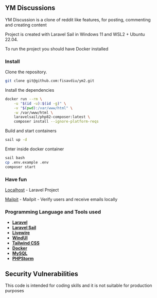 
## YM Discussions

YM Discussion is a clone of reddit like features, for posting, commenting and creating content

Project is created with Laravel Sail in Windows 11 and WSL2 + Ubuntu 22.04. 

To run the project you should have Docker installed

### Install
Clone the repository.
```bash 
git clone git@github.com:fisavdiu/ym2.git
```
Install the dependencies
```bash
docker run --rm \
    -u "$(id -u):$(id -g)" \
    -v "$(pwd):/var/www/html" \
    -w /var/www/html \
    laravelsail/php82-composer:latest \
    composer install --ignore-platform-reqs
```
Build and start containers
```bash
sail up -d
```
Enter inside docker container
```bash
sail bash
cp .env.example .env
composer start
```

### Have fun

[Localhost](http://localhost) - Laravel Project

[Mailpit](http://localhost:8025) - Mailpit - Verify users and receive emails locally




### Programming Language and Tools used

- **[Laravel](https://laravel.com/)**
- **[Laravel Sail](https://laravel.com/docs/10.x/sail)**
- **[Livewire](https://laravel-livewire.com/)**
- **[WindUI](https://wind-ui.com/)**
- **[Tailwind CSS](https://tailwindcss.com/)**
- **[Docker](https://www.docker.com/)**
- **[MySQL](https://www.mysql.com/)**
- **[PHPStorm](https://www.jetbrains.com/phpstorm/)**

## Security Vulnerabilities

This code is intended for coding skills and it is not suitable for production purposes

